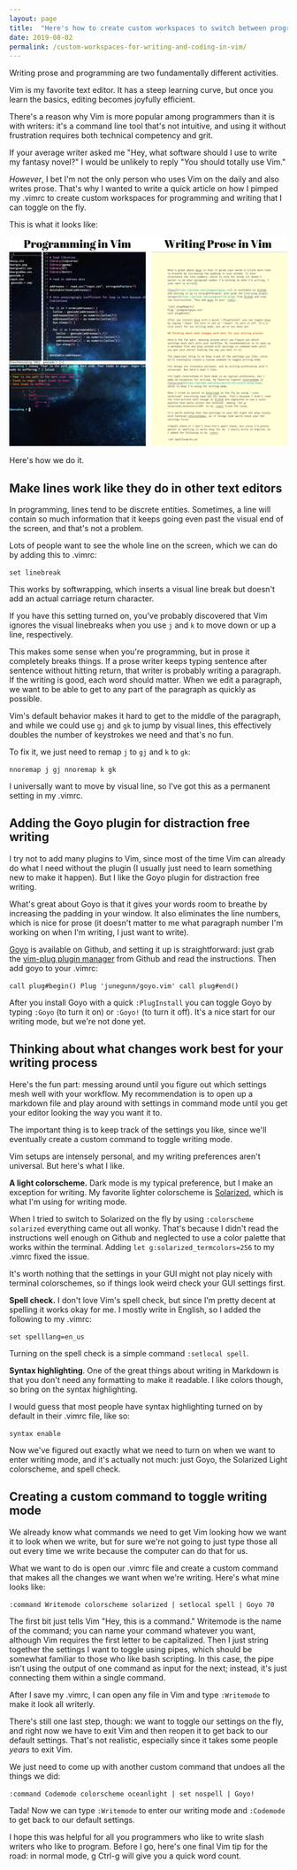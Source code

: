 ```yaml
---
layout: page
title:  "Here's how to create custom workspaces to switch between programming and writing prose in Vim"
date: 2019-08-02
permalink: /custom-workspaces-for-writing-and-coding-in-vim/
---
```

Writing prose and programming are two fundamentally different activities.

Vim is my favorite text editor. It has a steep learning curve, but once you learn the basics, editing becomes joyfully efficient. 

There's a reason why Vim is more popular among programmers than it is with writers: it's a command line tool that's not intuitive, and using it without frustration requires both technical competency and grit. 

If your average writer asked me "Hey, what software should I use to write my fantasy novel?" I would be unlikely to reply "You should totally use Vim."

*However*, I bet I'm not the only person who uses Vim on the daily and also writes prose. That's why I wanted to write a quick article on how I pimped my .vimrc to create custom workspaces for programming and writing that I can toggle on the fly.

This is what it looks like:

![Programming mode vs writing mode in Vim](/assets/images/vimmodes.png)

Here's how we do it.

## Make lines work like they do in other text editors

In programming, lines tend to be discrete entities. Sometimes, a line will contain so much information that it keeps going even past the visual end of the screen, and that's not a problem. 

Lots of people want to see the whole line on the screen, which we can do by adding this to .vimrc: 
  
`set linebreak`

This works by softwrapping, which inserts a visual line break but doesn't add an actual carriage return character. 

If you have this setting turned on, you've probably discovered that Vim ignores the visual linebreaks when you use `j` and `k` to move down or up a line, respectively.

This makes some sense when you're programming, but in prose it completely breaks things. If a prose writer keeps typing sentence after sentence without hitting return, that writer is probably writing a paragraph. If the writing is good, each word should matter. When we edit a paragraph, we want to be able to get to any part of the paragraph as quickly as possible. 

Vim's default behavior makes it hard to get to the middle of the paragraph, and while we could use `gj` and `gk` to jump by visual lines, this effectively doubles the number of keystrokes we need and that's no fun.

To fix it, we just need to remap `j` to `gj` and `k` to `gk`:

`nnoremap j gj
nnoremap k gk`

I universally want to move by visual line, so I've got this as a permanent setting in my .vimrc.

## Adding the Goyo plugin for distraction free writing

I try not to add many plugins to Vim, since most of the time Vim can already do what I need without the plugin (I usually just need to learn something new to make it happen). But I like the Goyo plugin for distraction free writing.

What's great about Goyo is that it gives your words room to breathe by increasing the padding in your window. It also eliminates the line numbers, which is nice for prose (it doesn't matter to me what paragraph number I'm working on when I'm writing, I just want to write).

[Goyo](https://github.com/junegunn/goyo.vim) is available on Github, and setting it up is straightforward: just grab the [vim-plug plugin manager](https://github.com/junegunn/vim-plug) from Github and read the instructions. Then add goyo to your .vimrc:

`call plug#begin()
Plug 'junegunn/goyo.vim'
call plug#end()`

After you install Goyo with a quick `:PlugInstall` you can toggle Goyo by typing `:Goyo` (to turn it on) or `:Goyo!` (to turn it off). It's a nice start for our writing mode, but we're not done yet.

## Thinking about what changes work best for your writing process

Here's the fun part: messing around until you figure out which settings mesh well with your workflow. My recommendation is to open up a markdown file and play around with settings in command mode until you get your editor looking the way you want it to. 

The important thing is to keep track of the settings you like, since we'll eventually create a custom command to toggle writing mode.

Vim setups are intensely personal, and my writing preferences aren't universal. But here's what I like.

**A light colorscheme.** Dark mode is my typical preference, but I make an exception for writing. My favorite lighter colorscheme is [Solarized](https://github.com/altercation/vim-colors-solarized), which is what I'm using for writing mode. 

When I tried to switch to Solarized on the fly by using `:colorscheme solarized` everything came out all wonky. That's because I didn't read the instructions well enough on Github and neglected to use a color palette that works within the terminal. Adding `let g:solarized_termcolors=256` to my .vimrc fixed the issue.

It's worth nothing that the settings in your GUI might not play nicely with terminal colorschemes, so if things look weird check your GUI settings first.

**Spell check.** I don't love Vim's spell check, but since I'm pretty decent at spelling it works okay for me. I mostly write in English, so I added the following to my .vimrc:

`set spelllang=en_us`

Turning on the spell check is a simple command `:setlocal spell`.

**Syntax highlighting**. One of the great things about writing in Markdown is that you don't need any formatting to make it readable. I like colors though, so bring on the syntax highlighting.

I would guess that most people have syntax highlighting turned on by default in their .vimrc file, like so:

`syntax enable`

Now we've figured out exactly what we need to turn on when we want to enter writing mode, and it's actually not much: just Goyo, the Solarized Light colorscheme, and spell check.

## Creating a custom command to toggle writing mode

We already know what commands we need to get Vim looking how we want it to look when we write, but for sure we're not going to just type those all out every time we write because the computer can do that for us.

What we want to do is open our .vimrc file and create a custom command that makes all the changes we want when we're writing. Here's what mine looks like:


`:command Writemode colorscheme solarized | setlocal spell | Goyo 70`

The first bit just tells Vim "Hey, this is a command." Writemode is the name of the command; you can name your command whatever you want, although Vim requires the first letter to be capitalized. Then I just string together the settings I want to toggle using pipes, which should be somewhat familiar to those who like bash scripting. In this case, the pipe isn't using the output of one command as input for the next; instead, it's just connecting them within a single command.

After I save my .vimrc, I can open any file in Vim and type `:Writemode` to make it look all writerly.

There's still one last step, though: we want to toggle our settings on the fly, and right now we have to exit Vim and then reopen it to get back to our default settings. That's not realistic, especially since it takes some people *years* to exit Vim.

We just need to come up with another custom command that undoes all the things we did: 

`:command Codemode colorscheme oceanlight | set nospell | Goyo!`

Tada! Now we can type `:Writemode` to enter our writing mode and `:Codemode` to get back to our default settings.

I hope this was helpful for all you programmers who like to write slash writers who like to program. Before I go, here's one final Vim tip for the road: in normal mode, g Ctrl-g will give you a quick word count.  

